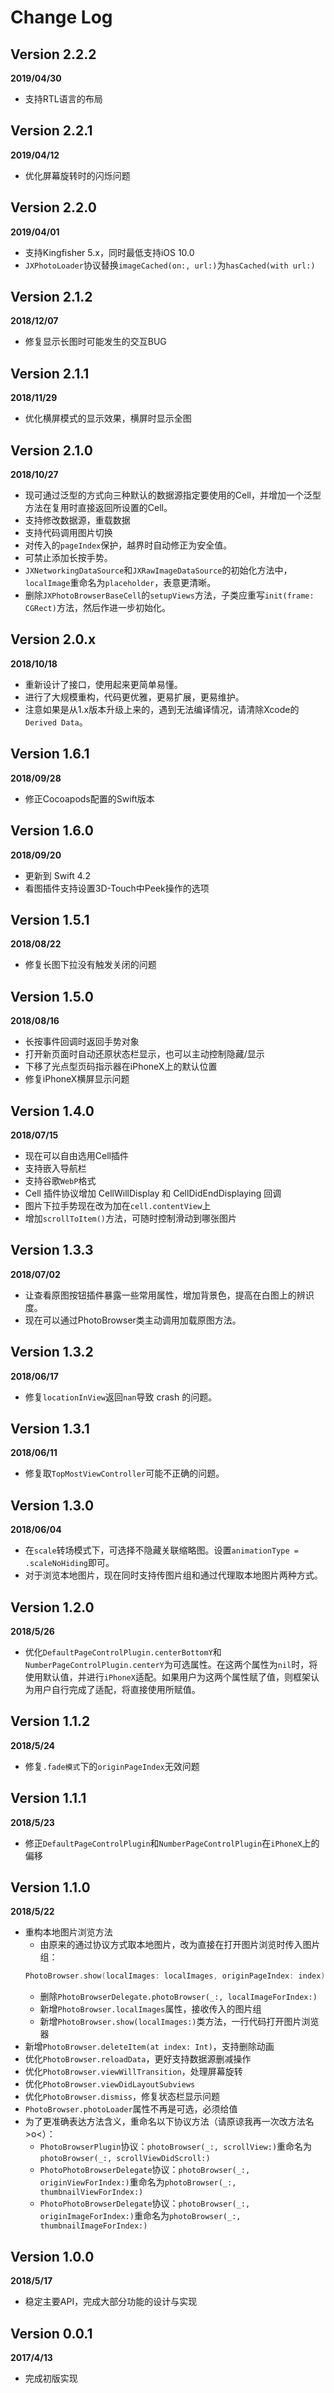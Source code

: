 # Change Log

## Version 2.2.2

**2019/04/30**

- 支持RTL语言的布局

## Version 2.2.1
**2019/04/12**

- 优化屏幕旋转时的闪烁问题

## Version 2.2.0
**2019/04/01**
- 支持Kingfisher 5.x，同时最低支持iOS 10.0
- `JXPhotoLoader`协议替换`imageCached(on:, url:)`为`hasCached(with url:)`
## Version 2.1.2
**2018/12/07**

- 修复显示长图时可能发生的交互BUG

## Version 2.1.1
**2018/11/29**
- 优化横屏模式的显示效果，横屏时显示全图

## Version 2.1.0
**2018/10/27**
- 现可通过泛型的方式向三种默认的数据源指定要使用的Cell，并增加一个泛型方法在复用时直接返回所设置的Cell。
- 支持修改数据源，重载数据
- 支持代码调用图片切换
- 对传入的`pageIndex`保护，越界时自动修正为安全值。
- 可禁止添加长按手势。
- `JXNetworkingDataSource`和`JXRawImageDataSource`的初始化方法中，`localImage`重命名为`placeholder`，表意更清晰。
- 删除`JXPhotoBrowserBaseCell`的`setupViews`方法，子类应重写`init(frame: CGRect)`方法，然后作进一步初始化。

## Version 2.0.x
**2018/10/18**
- 重新设计了接口，使用起来更简单易懂。
- 进行了大规模重构，代码更优雅，更易扩展，更易维护。
- 注意如果是从1.x版本升级上来的，遇到无法编译情况，请清除Xcode的`Derived Data`。

## Version 1.6.1
**2018/09/28**
- 修正Cocoapods配置的Swift版本

## Version 1.6.0
**2018/09/20**
- 更新到 Swift 4.2
- 看图插件支持设置3D-Touch中Peek操作的选项

## Version 1.5.1
**2018/08/22**
- 修复长图下拉没有触发关闭的问题

## Version 1.5.0
**2018/08/16**
- 长按事件回调时返回手势对象
- 打开新页面时自动还原状态栏显示，也可以主动控制隐藏/显示
- 下移了光点型页码指示器在iPhoneX上的默认位置
- 修复iPhoneX横屏显示问题

## Version 1.4.0
**2018/07/15**
- 现在可以自由选用Cell插件
- 支持嵌入导航栏
- 支持谷歌`WebP`格式
- Cell 插件协议增加 CellWillDisplay 和 CellDidEndDisplaying 回调
- 图片下拉手势现在改为加在`cell.contentView`上
- 增加`scrollToItem()`方法，可随时控制滑动到哪张图片

## Version 1.3.3
**2018/07/02**
- 让查看原图按钮插件暴露一些常用属性，增加背景色，提高在白图上的辨识度。
- 现在可以通过PhotoBrowser类主动调用加载原图方法。

## Version 1.3.2
**2018/06/17**
- 修复`locationInView`返回`nan`导致 crash 的问题。

## Version 1.3.1
**2018/06/11**
- 修复取`TopMostViewController`可能不正确的问题。

## Version 1.3.0
**2018/06/04**
- 在`scale`转场模式下，可选择不隐藏关联缩略图。设置`animationType = .scaleNoHiding`即可。
- 对于浏览本地图片，现在同时支持传图片组和通过代理取本地图片两种方式。

## Version 1.2.0
**2018/5/26**
- 优化`DefaultPageControlPlugin.centerBottomY`和`NumberPageControlPlugin.centerY`为可选属性。在这两个属性为`nil`时，将使用默认值，并进行`iPhoneX`适配。如果用户为这两个属性赋了值，则框架认为用户自行完成了适配，将直接使用所赋值。

## Version 1.1.2
**2018/5/24**
- 修复`.fade模式`下的`originPageIndex`无效问题

## Version 1.1.1
**2018/5/23**
- 修正`DefaultPageControlPlugin`和`NumberPageControlPlugin`在`iPhoneX`上的偏移

## Version 1.1.0 
**2018/5/22**
- 重构本地图片浏览方法
    - 由原来的通过协议方式取本地图片，改为直接在打开图片浏览时传入图片组：
    ```swift
    PhotoBrowser.show(localImages: localImages, originPageIndex: index)
    ```
    - 删除`PhotoBrowserDelegate.photoBrowser(_:, localImageForIndex:)`
    - 新增`PhotoBrowser.localImages`属性，接收传入的图片组
    - 新增`PhotoBrowser.show(localImages:)`类方法，一行代码打开图片浏览器
- 新增`PhotoBrowser.deleteItem(at index: Int)`，支持删除动画
- 优化`PhotoBrowser.reloadData`，更好支持数据源删减操作
- 优化`PhotoBrowser.viewWillTransition`，处理屏幕旋转
- 优化`PhotoBrowser.viewDidLayoutSubviews`
- 优化`PhotoBrowser.dismiss`，修复状态栏显示问题
- `PhotoBrowser.photoLoader`属性不再是可选，必须给值
- 为了更准确表达方法含义，重命名以下协议方法（请原谅我再一次改方法名 >o<）：
    - `PhotoBrowserPlugin`协议：`photoBrowser(_:, scrollView:)`重命名为`photoBrowser(_:, scrollViewDidScroll:)`
    - `PhotoPhotoBrowserDelegate`协议：`photoBrowser(_:, originViewForIndex:)`重命名为`photoBrowser(_:, thumbnailViewForIndex:)`
    - `PhotoPhotoBrowserDelegate`协议：`photoBrowser(_:, originImageForIndex:)`重命名为`photoBrowser(_:, thumbnailImageForIndex:)`

## Version 1.0.0 
**2018/5/17**
- 稳定主要API，完成大部分功能的设计与实现

## Version 0.0.1
**2017/4/13**
- 完成初版实现

